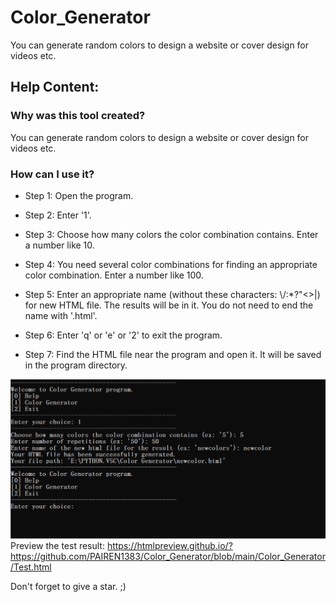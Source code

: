 # Color_Generator
You can generate random colors to design a website or cover design for videos etc.

## Help Content:
### Why was this tool created? 
You can generate random colors to design a website or cover design for videos etc.


### How can I use it?
- Step 1: Open the program.

- Step 2: Enter '1'.

- Step 3: Choose how many colors the color combination contains. Enter a number like 10.

- Step 4: You need several color combinations for finding an appropriate color combination. Enter a number like 100.

- Step 5: Enter an appropriate name (without these characters: \\/:*?"<>|) for new HTML file. The results will be in it. You do not need to end the name with '.html'.

- Step 6: Enter 'q' or 'e' or '2' to exit the program.

- Step 7: Find the HTML file near the program and open it. It will be saved in the program directory.

![This is an imgae from tool](https://github.com/PAIREN1383/Color_Generator/blob/main/tool_img.PNG)
Preview the test result: https://htmlpreview.github.io/?https://github.com/PAIREN1383/Color_Generator/blob/main/Color_Generator/Test.html


Don't forget to give a star. ;)
